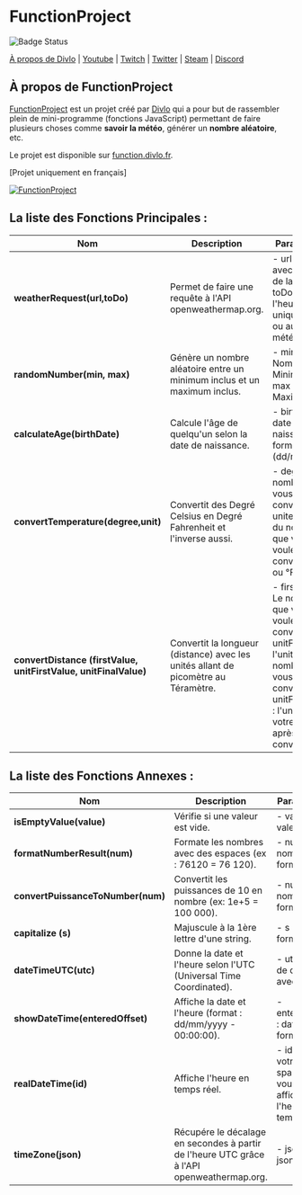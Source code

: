 # FunctionProject
![Badge Status](https://cloud.divlo.fr/public_files/others/Trash/under_dev.svg)

[À propos de Divlo](https://divlo.fr/) | [Youtube](https://www.youtube.com/c/Divlo) | [Twitch](https://www.twitch.tv/divlofr) | [Twitter](https://twitter.com/Divlo_FR) | [Steam](https://steamcommunity.com/id/Divlo/) | [Discord](https://discordapp.com/invite/WWK2JPz)

## À propos de FunctionProject
[FunctionProject](https://function.divlo.fr/) est un projet créé par [Divlo](https://divlo.fr/) qui a pour but de rassembler plein de mini-programme (fonctions JavaScript) permettant de faire plusieurs choses comme **savoir la météo**, générer un **nombre aléatoire**, etc. 

Le projet est disponible sur [function.divlo.fr](https://function.divlo.fr/).

[Projet uniquement en français]

[![FunctionProject](https://cloud.divlo.fr/public_files/others/FunctionProject/FunctionProject.png)](https://function.divlo.fr/)

## La liste des Fonctions Principales :   
| Nom | Description | Paramètre(s) |
| -- | -- | -- |
| **weatherRequest(url,toDo)** | Permet de faire une requête à l'API openweathermap.org. | - url : l'url avec le nom de la ville. - toDo : afficher l'heure uniquement ou aussi la météo ? |
| **randomNumber(min, max)** | Génère un nombre aléatoire entre un minimum inclus et un maximum inclus. | - min : Nombre Minimum - max : Nombre Maximum |
| **calculateAge(birthDate)** | Calcule l'âge de quelqu'un selon la date de naissance. | - birthDate : date de naissance au format (dd/mm/yyyy). |
| **convertTemperature(degree,unit)** | Convertit des Degré Celsius en Degré Fahrenheit et l'inverse aussi. | - degre : Le nombre que vous voulez convertir - unite : l'unité du nombre que vous voulez convertir (°C ou °F)	|
| **convertDistance (firstValue, unitFirstValue, unitFinalValue)** | Convertit la longueur (distance) avec les unités allant de picomètre au Téramètre. | - firstValue : Le nombre que vous voulez convertir - unitFirstValue : l'unité du nombre que vous voulez convertir - unitFinalValue : l'unité de votre nombre après la conversion	|

## La liste des Fonctions Annexes :   
| Nom | Description | Paramètre(s) |
| -- | -- | -- |
| **isEmptyValue(value)** | Vérifie si une valeur est vide. | - value : valeur à testé |
| **formatNumberResult(num)** | Formate les nombres avec des espaces (ex : 76120 = 76 120). | - num : nombre à formaté |
| **convertPuissanceToNumber(num)** | Convertit les puissances de 10 en nombre (ex: 1e+5 = 100 000). | - num : nombre à formaté |
| **capitalize (s)** | Majuscule à la 1ère lettre d'une string. | - s : string à formaté |
| **dateTimeUTC(utc)** | Donne la date et l'heure selon l'UTC (Universal Time Coordinated). | - utc : heure de décalage avec l'utc |
| **showDateTime(enteredOffset)** | Affiche la date et l'heure (format : dd/mm/yyyy - 00:00:00). | - enteredOffset : date à formaté |
| **realDateTime(id)** | Affiche l'heure en temps réel. | - id : l'id de votre span/div où vous voulez afficher l'heure en temps réel |
| **timeZone(json)** | Récupére le décalage en secondes à partir de l'heure UTC grâce à l'API openweathermap.org. | - json : le json de l'API |

